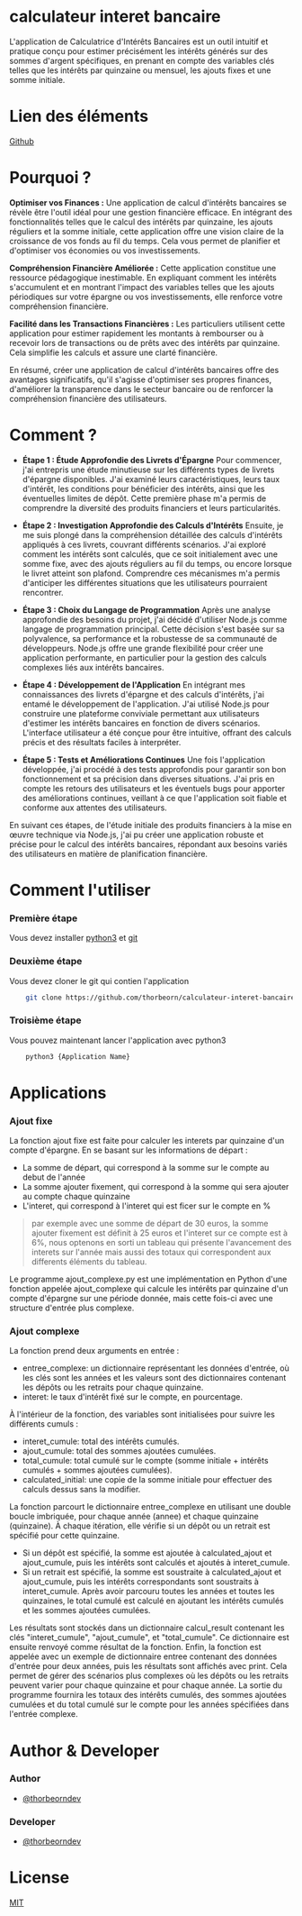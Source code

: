 # calculateur interet bancaire
L'application de Calculatrice d'Intérêts Bancaires est un outil intuitif et pratique conçu pour estimer précisément les intérêts générés sur des sommes d'argent spécifiques, en prenant en compte des variables clés telles que les intérêts par quinzaine ou mensuel, les ajouts fixes et une somme initiale.

# Lien des éléments
[Github](https://github.com/thorbeorn/calculateur-interet-bancaire)

# Pourquoi ?
**Optimiser vos Finances :** Une application de calcul d'intérêts bancaires se révèle être l'outil idéal pour une gestion financière efficace. En intégrant des fonctionnalités telles que le calcul des intérêts par quinzaine, les ajouts réguliers et la somme initiale, cette application offre une vision claire de la croissance de vos fonds au fil du temps. Cela vous permet de planifier et d'optimiser vos économies ou vos investissements.

**Compréhension Financière Améliorée :** Cette application constitue une ressource pédagogique inestimable. En expliquant comment les intérêts s'accumulent et en montrant l'impact des variables telles que les ajouts périodiques sur votre épargne ou vos investissements, elle renforce votre compréhension financière.

**Facilité dans les Transactions Financières :** Les particuliers utilisent cette application pour estimer rapidement les montants à rembourser ou à recevoir lors de transactions ou de prêts avec des intérêts par quinzaine. Cela simplifie les calculs et assure une clarté financière.

En résumé, créer une application de calcul d'intérêts bancaires offre des avantages significatifs, qu'il s'agisse d'optimiser ses propres finances, d'améliorer la transparence dans le secteur bancaire ou de renforcer la compréhension financière des utilisateurs.

# Comment ?
- **Étape 1 : Étude Approfondie des Livrets d'Épargne**
Pour commencer, j'ai entrepris une étude minutieuse sur les différents types de livrets d'épargne disponibles. J'ai examiné leurs caractéristiques, leurs taux d'intérêt, les conditions pour bénéficier des intérêts, ainsi que les éventuelles limites de dépôt. Cette première phase m'a permis de comprendre la diversité des produits financiers et leurs particularités.

- **Étape 2 : Investigation Approfondie des Calculs d'Intérêts**
Ensuite, je me suis plongé dans la compréhension détaillée des calculs d'intérêts appliqués à ces livrets, couvrant différents scénarios. J'ai exploré comment les intérêts sont calculés, que ce soit initialement avec une somme fixe, avec des ajouts réguliers au fil du temps, ou encore lorsque le livret atteint son plafond. Comprendre ces mécanismes m'a permis d'anticiper les différentes situations que les utilisateurs pourraient rencontrer.

- **Étape 3 : Choix du Langage de Programmation**
Après une analyse approfondie des besoins du projet, j'ai décidé d'utiliser Node.js comme langage de programmation principal. Cette décision s'est basée sur sa polyvalence, sa performance et la robustesse de sa communauté de développeurs. Node.js offre une grande flexibilité pour créer une application performante, en particulier pour la gestion des calculs complexes liés aux intérêts bancaires.

- **Étape 4 : Développement de l'Application**
En intégrant mes connaissances des livrets d'épargne et des calculs d'intérêts, j'ai entamé le développement de l'application. J'ai utilisé Node.js pour construire une plateforme conviviale permettant aux utilisateurs d'estimer les intérêts bancaires en fonction de divers scénarios. L'interface utilisateur a été conçue pour être intuitive, offrant des calculs précis et des résultats faciles à interpréter.

- **Étape 5 : Tests et Améliorations Continues**
Une fois l'application développée, j'ai procédé à des tests approfondis pour garantir son bon fonctionnement et sa précision dans diverses situations. J'ai pris en compte les retours des utilisateurs et les éventuels bugs pour apporter des améliorations continues, veillant à ce que l'application soit fiable et conforme aux attentes des utilisateurs.

En suivant ces étapes, de l'étude initiale des produits financiers à la mise en œuvre technique via Node.js, j'ai pu créer une application robuste et précise pour le calcul des intérêts bancaires, répondant aux besoins variés des utilisateurs en matière de planification financière.

# Comment l'utiliser
### Première étape
Vous devez installer [python3](https://www.python.org/downloads/) et [git](https://github.com/git-guides/install-git)

### Deuxième étape
Vous devez cloner le git qui contien l'application
```bash
    git clone https://github.com/thorbeorn/calculateur-interet-bancaire.git
```

### Troisième étape
Vous pouvez maintenant lancer l'application avec python3
```bash
    python3 {Application Name}
```

# Applications
### Ajout fixe
La fonction ajout fixe est faite pour calculer les interets par quinzaine d'un compte d'épargne.
En se basant sur les informations de départ : 
- La somme de départ, qui correspond à la somme sur le compte au debut de l'année
- La somme ajouter fixement, qui correspond à la somme qui sera ajouter au compte chaque quinzaine
- L'interet, qui correspond à l'interet qui est ficer sur le compte en %

> par exemple avec une somme de départ de 30 euros, la somme ajouter fixement est définit à 25 euros et l'interet sur ce compte est à 6%, nous optenons en sorti un tableau qui présente l'avancement des interets sur l'année mais aussi des totaux qui correspondent aux differents éléments du tableau.

Le programme ajout_complexe.py est une implémentation en Python d'une fonction appelée ajout_complexe qui calcule les intérêts par quinzaine d'un compte d'épargne sur une période donnée, mais cette fois-ci avec une structure d'entrée plus complexe.

### Ajout complexe
La fonction prend deux arguments en entrée :
- entree_complexe: un dictionnaire représentant les données d'entrée, où les clés sont les années et les valeurs sont des dictionnaires contenant les dépôts ou les retraits pour chaque quinzaine.
- interet: le taux d'intérêt fixé sur le compte, en pourcentage.

À l'intérieur de la fonction, des variables sont initialisées pour suivre les différents cumuls :
- interet_cumule: total des intérêts cumulés.
- ajout_cumule: total des sommes ajoutées cumulées.
- total_cumule: total cumulé sur le compte (somme initiale + intérêts cumulés + sommes ajoutées cumulées).
- calculated_initial: une copie de la somme initiale pour effectuer des calculs dessus sans la modifier.

La fonction parcourt le dictionnaire entree_complexe en utilisant une double boucle imbriquée, pour chaque année (annee) et chaque quinzaine (quinzaine).
À chaque itération, elle vérifie si un dépôt ou un retrait est spécifié pour cette quinzaine.
- Si un dépôt est spécifié, la somme est ajoutée à calculated_ajout et ajout_cumule, puis les intérêts sont calculés et ajoutés à interet_cumule.
- Si un retrait est spécifié, la somme est soustraite à calculated_ajout et ajout_cumule, puis les intérêts correspondants sont soustraits à interet_cumule.
Après avoir parcouru toutes les années et toutes les quinzaines, le total cumulé est calculé en ajoutant les intérêts cumulés et les sommes ajoutées cumulées.

Les résultats sont stockés dans un dictionnaire calcul_result contenant les clés "interet_cumule", "ajout_cumule", et "total_cumule". Ce dictionnaire est ensuite renvoyé comme résultat de la fonction.
Enfin, la fonction est appelée avec un exemple de dictionnaire entree contenant des données d'entrée pour deux années, puis les résultats sont affichés avec print.
Cela permet de gérer des scénarios plus complexes où les dépôts ou les retraits peuvent varier pour chaque quinzaine et pour chaque année. La sortie du programme fournira les totaux des intérêts cumulés, des sommes ajoutées cumulées et du total cumulé sur le compte pour les années spécifiées dans l'entrée complexe.

# Author & Developer
### Author
- [@thorbeorndev](https://github.com/thorbeorndev)
### Developer
- [@thorbeorndev](https://github.com/thorbeorndev)

# License
[MIT](https://choosealicense.com/licenses/mit/)
